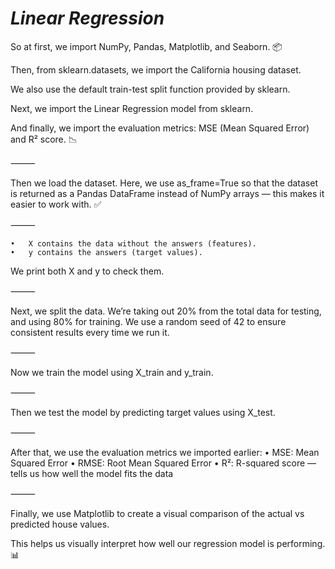# *****Linear Regression*****

So at first, we import NumPy, Pandas, Matplotlib, and Seaborn. 📦

Then, from sklearn.datasets, we import the California housing dataset.

We also use the default train-test split function provided by sklearn.

Next, we import the Linear Regression model from sklearn.

And finally, we import the evaluation metrics: MSE (Mean Squared Error) and R² score. 📉

⸻

Then we load the dataset.
Here, we use as_frame=True so that the dataset is returned as a Pandas DataFrame instead of NumPy arrays — this makes it easier to work with. ✅

⸻

	•	X contains the data without the answers (features).
	•	y contains the answers (target values).

We print both X and y to check them.

⸻

Next, we split the data.
We’re taking out 20% from the total data for testing, and using 80% for training.
We use a random seed of 42 to ensure consistent results every time we run it.

⸻

Now we train the model using X_train and y_train.

⸻

Then we test the model by predicting target values using X_test.

⸻

After that, we use the evaluation metrics we imported earlier:
	•	MSE: Mean Squared Error
	•	RMSE: Root Mean Squared Error
	•	R²: R-squared score — tells us how well the model fits the data

⸻

Finally, we use Matplotlib to create a visual comparison of the actual vs predicted house values.

This helps us visually interpret how well our regression model is performing. 📊
